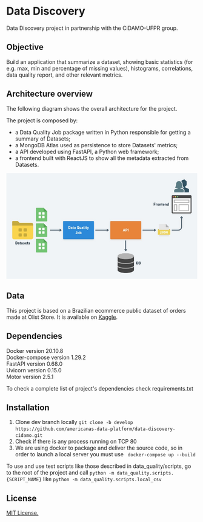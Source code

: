 # Data Discovery

Data Discovery project in partnership with the CiDAMO-UFPR group.
## Objective

Build an application that summarize a dataset, showing basic statistics (for e.g. max, min and percentage of missing values), histograms, correlations, data quality report, and other relevant metrics.

## Architecture overview

The following diagram shows the overall architecture for the project.

The project is composed by:
- a Data Quality Job package written in Python responsible for getting a summary of Datasets;
- a MongoDB Atlas used as persistence to store Datasets' metrics;
- a API developed using FastAPI, a Python web framework;
- a frontend built with ReactJS to show all the metadata extracted from Datasets. 

![Architecture](data_quality/images/architecture.png)

## Data

This project is based on a Brazilian ecommerce public dataset of orders made at Olist Store. It is available on [Kaggle](https://www.kaggle.com/olistbr/brazilian-ecommerce).

## Dependencies

Docker version 20.10.8 \
Docker-compose version 1.29.2 \
FastAPI version 0.68.0 \
Uvicorn version 0.15.0 \
Motor version 2.5.1 

To check a complete list of project's dependencies check requirements.txt

## Installation

1. Clone dev branch locally ```git clone -b develop https://github.com/americanas-data-platform/data-discovery-cidamo.git```
2. Check if there is any process running on TCP 80
3. We are using docker to package and deliver the source code, so in order to launch a local server you must use ``` docker-compose up --build```

To use and use test scripts like those described in data_quality/scripts, go to the root of the project and call ```python -m data_quality.scripts.{SCRIPT_NAME}``` like ```python -m data_quality.scripts.local_csv```

## License

[MIT License.](./LICENSE)
